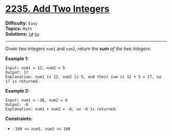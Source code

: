 # [2235. Add Two Integers](https://leetcode.com/problems/add-two-integers/)

**Difficulty:** `Easy`  
**Topics:** `Math`  
**Solutions:** [`C#`](../../src/csharp/challenges/Problems/AddTwoIntegers.cs) [`Go`](../../src/go/challenges/problems/add_two_integers_test.go)  

---

Given two integers `num1` and `num2`, return *the **sum** of the two integers*.

**Example 1:**

```
Input: num1 = 12, num2 = 5
Output: 17
Explanation: num1 is 12, num2 is 5, and their sum is 12 + 5 = 17, so 17 is returned.
```

**Example 2:**

```
Input: num1 = -10, num2 = 4
Output: -6
Explanation: num1 + num2 = -6, so -6 is returned.
```

**Constraints:**

* `-100 <= num1, num2 <= 100`